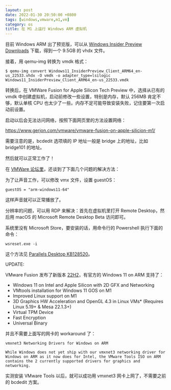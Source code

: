 ```yaml
---
layout: post
date: 2022-01-30 20:50:00 +0800
tags: [windows,vmware,m1,vm]
category: os
title: 在 M1 上运行 Windows ARM 虚拟机
---
```


目前 Windows ARM 出了预览版，可以从 [Windows Insider Preview Downloads](https://www.microsoft.com/en-us/software-download/windowsinsiderpreviewARM64) 下载，得到一个 9.5GB 的 vhdx 文件。

接着，用 qemu-img 转换为 vmdk 格式：

```shell
$ qemu-img convert Windows11_InsiderPreview_Client_ARM64_en-us_22533.vhdx -O vmdk -o adapter_type=lsilogic Windows11_InsiderPreview_Client_ARM64_en-us_22533.vmdk
```

转换后，在 VMWare Fusion for Apple Silicon Tech Preview 中，选择从已有的 vmdk 中创建虚拟机，启动前修改一些设置，特别是内存，默认 256MB 肯定不够，默认单核 CPU 也太少了一些。内存不足可能导致安装失败，记住要第一次启动前设置。

启动以后会无法访问网络，按照下面网页里的方法设置网络：

https://www.gerjon.com/vmware/vmware-fusion-on-apple-silicion-m1/

需要注意的是，bcdedit 选项填的 IP 地址一般是 bridge 上的地址，比如 bridge101 的地址。

然后就可以正常工作了！

在 [VMWare 论坛里](https://communities.vmware.com/t5/Fusion-for-Apple-Silicon-Tech/Vmware-Fusion-Apple-Silicon-Support-Windows/m-p/2868331)，还谈到了下面几个问题的解决方法：

为了让声音工作，可以修改 vmx 文件，设置 guestOS：

```
guestOS = "arm-windows11-64"
```

这样声音就可以正常播放了。

分辨率的问题，可以用 RDP 来解决：首先在虚拟机里打开 Remote Desktop，然后用 macOS 的 Microsoft Remote Desktop Beta 访问即可。

系统里没有 Microsoft Store，要安装的话，用命令行的 Powershell 执行下面的命令：

```
wsreset.exe -i
```

这个方法见 [Parallels Desktop KB128520](https://kb.parallels.com/128520)。

UPDATE:

VMware Fusion 发布了新版本 [22H2](https://blogs.vmware.com/teamfusion/2022/07/just-released-vmware-fusion-22h2-tech-preview.html)，有官方的 Windows 11 on ARM 支持了：

- Windows 11 on Intel and Apple Silicon with 2D GFX and Networking
- VMtools installation for Windows 11 GOS on M1
- Improved Linux support on M1
- 3D Graphics HW Acceleration and OpenGL 4.3 in Linux VMs* (Requires Linux 5.19+ & Mesa 22.1.3+)
- Virtual TPM Device
- Fast Encryption
- Universal Binary

并且不需要上面写的网卡的 workaround 了：

	vmxnet3 Networking Drivers for Windows on ARM
	
	While Windows does not yet ship with our vmxnet3 networking driver for
	Windows on ARM as it now does for Intel, the VMware Tools ISO on ARM
	contains the 2 currently supported drivers for graphics and networking.

实测安装 VMware Tools 以后，就可以成功用 vmxnet3 网卡上网了，不需要之前的 bcdedit 方案。
